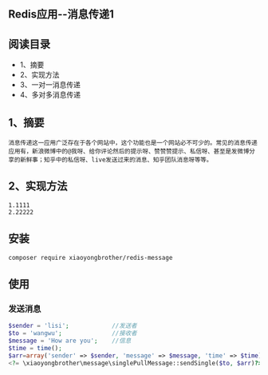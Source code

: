 ## Redis应用--消息传递1

## 阅读目录

 * 1、摘要
 * 2、实现方法
 * 3、一对一消息传递
 * 4、多对多消息传递

## 1、摘要

	消息传递这一应用广泛存在于各个网站中，这个功能也是一个网站必不可少的。常见的消息传递应用有，新浪微博中的@我呀、给你评论然后的提示呀、赞赞赞提示、私信呀、甚至是发微博分享的新鲜事；知乎中的私信呀、live发送过来的消息、知乎团队消息呀等等。

## 2、实现方法
	1.1111
	2.22222


## 安装

```
composer require xiaoyongbrother/redis-message
```

## 使用

### 发送消息
```php
$sender = 'lisi';            //发送者
$to = 'wangwu';              //接收者
$message = 'How are you';    //信息
$time = time();
$arr=array('sender' => $sender, 'message' => $message, 'time' => $time);
<?= \xiaoyongbrother\message\singlePullMessage::sendSingle($to, $arr)?>
```
